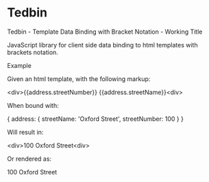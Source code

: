 # Tedbin
Tedbin - Template Data Binding with Bracket Notation - Working Title

JavaScript library for client side data binding to html templates with brackets notation.

Example

Given an html template, with the following markup:

&lt;div&gt;{{address.streetNumber}} {{address.streetName}}&lt;div&gt;
  
When bound with:

{ address: { 
             streetName: 'Oxford Street',
             streetNumber: 100 }
}

Will result in:

&lt;div&gt;100 Oxford Street&lt;div&gt;

Or rendered as:

100 Oxford Street
